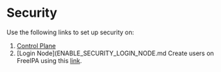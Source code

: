 # Security

Use the following links to set up security on:
1. [Control Plane](ENABLE_SECURITY_CONTROL_PLANE.md)
2. [Login Node](ENABLE_SECURITY_LOGIN_NODE.md
Create users on FreeIPA using this [link](FreeIPA_User_Creation.md).